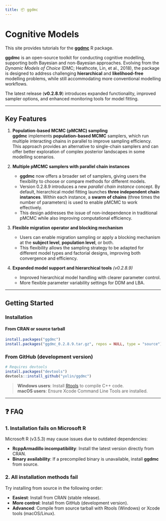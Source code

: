 ```yaml
---
title: 📦 ggdmc
---
```



# Cognitive Models

This site provides tutorials for the [**ggdmc**](https://github.com/yxlin/ggdmc/) R package.  

**ggdmc** is an open-source toolkit for conducting cognitive modelling, supporting both Bayesian and non-Bayesian approaches. Evolving from the *Dynamic Models of Choice* (DMC; Heathcote, Lin, et al., 2018), the package is designed to address challenging **hierarchical** and **likelihood-free** modelling problems, while still accommodating more conventional modelling workflows.  

The latest release (**v0.2.8.9**) introduces expanded functionality, improved sampler options, and enhanced monitoring tools for model fitting.

---

## Key Features

1. **Population-based MCMC (pMCMC) sampling**  
   **ggdmc** implements **population-based MCMC** samplers, which run multiple interacting chains in parallel to improve sampling efficiency.  
   This approach provides an alternative to single-chain samplers and can offer better exploration of complex posterior landscapes in some modelling scenarios.

2. **Multiple pMCMC samplers with parallel chain instances**  
   - **ggdmc** now offers a broader set of samplers, giving users the flexibility to choose or compare methods for different models.  
   - Version 0.2.8.9 introduces a new *parallel chain instance* concept. By default, hierarchical model fitting launches **three independent chain instances**. Within each instance, a **swarm of chains** (three times the number of parameters) is used to enable pMCMC to work effectively.  
   - This design addresses the issue of non-independence in traditional pMCMC while also improving computational efficiency.

3. **Flexible migration operator and blocking mechanism**  
   - Users can enable migration sampling or apply a blocking mechanism at the **subject level**, **population level**, or both.  
   - This flexibility allows the sampling strategy to be adapted for different model types and factorial designs, improving both convergence and efficiency.

4. **Expanded model support and hierarchical tools** *(v0.2.8.9)*  
   - Improved hierarchical model handling with clearer parameter control.  
   - More flexible parameter variability settings for DDM and LBA.

---

## Getting Started

### Installation

#### From CRAN or source tarball
```r
install.packages("ggdmc")
install.packages("ggdmc_0.2.8.9.tar.gz", repos = NULL, type = "source")

```

### From GitHub (development version)
```r
# Requires devtools
install.packages("devtools")
devtools::install_github("yxlin/ggdmc")
```

> **Windows users**: Install [Rtools](https://cran.r-project.org/bin/windows/Rtools/) to compile C++ code.  
> **macOS users**: Ensure Xcode Command Line Tools are installed.

---

## ❓ FAQ

### 1. Installation fails on Microsoft R  
Microsoft R (v3.5.3) may cause issues due to outdated dependencies:  
- **RcppArmadillo incompatibility**: Install the latest version directly from CRAN.  
- **Binary availability**: If a precompiled binary is unavailable, install **ggdmc** from source.

### 2. All installation methods fail  
Try installing from source in the following order:  
- **Easiest**: Install from CRAN (stable release).  
- **More control**: Install from GitHub (development version).  
- **Advanced**: Compile from source tarball with Rtools (Windows) or Xcode tools (macOS/Linux).

